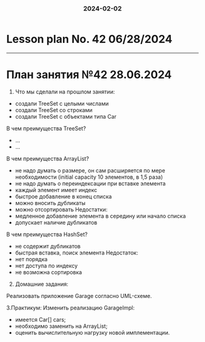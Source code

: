 <h3 style="text-align: center; padding-bottom: 14px">2024-02-02</h3>

# Lesson plan No. 42 06/28/2024



___

# План занятия №42 28.06.2024

1. Что мы сделали на прошлом занятии:
- создали TreeSet c целыми числами
- создали TreeSet cо строками
- создали TreeSet с объектами типа Car

В чем преимущества TreeSet?
- ...
- ...

В чем преимущества ArrayList?
- не надо думать о размере, он сам расширяется по мере необходимости (initial capacity 10 элементов, в 1,5 раза)
- не надо думать о переиндексации при вставке элемента
- каждый элемент имеет индекс
- быстрое добавление в конец списка
- можно вносить дубликаты
- можно отсортировать 
Недостатки:
- медленное добавление элемента в середину или начало списка
- допускает наличие дубликатов

В чем преимущества HashSet?
- не содержит дубликатов
- быстрая вставка, поиск элемента
Недостаток:
- нет порядка
- нет доступа по индексу
- не возможна сортировка 

2. Домашние задания:

Реализовать приложение Garage согласно UML-схеме.

3.Практикум:
Изменить реализацию GarageImpl:
- имеется Car[] cars;
- необходимо заменить на ArrayList;
- оценить вычислительную нагрузку новой имплементации.

 





